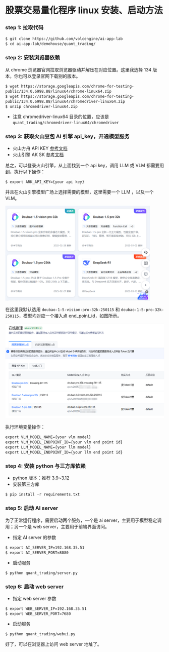 # 股票交易量化程序 linux 安装、启动方法

### step 1: 拉取代码
```
$ git clone https://github.com/volcengine/ai-app-lab
$ cd ai-app-lab/demohouse/quant_trading/
```


### step 2: 安装浏览器依赖

从 chrome 浏览器官网拉取浏览器驱动并解压在对应位置。这里我选择 134 版本，你也可以登录官网下载别的版本。

```
$ wget https://storage.googleapis.com/chrome-for-testing-public/134.0.6998.88/linux64/chrome-linux64.zip
$ wget https://storage.googleapis.com/chrome-for-testing-public/134.0.6998.88/linux64/chromedriver-linux64.zip
$ unzip chromedriver-linux64.zip
```

- 注意 chromedriver-linux64 目录的位置，应该是 `quant_trading/chromedriver-linux64/chromedriver`


### step 3: 获取火山豆包 AI 引擎 api_key，开通模型服务

- 火山方舟 API KEY [参考文档](https://www.volcengine.com/docs/82379/1298459#api-key-签名鉴权)
- 火山引擎 AK SK [参考文档](https://www.volcengine.com/docs/6291/65568)

总之，可以登录火山引擎，从上面找到一个 api key，调用 LLM 或 VLM 都需要用到，执行以下操作：

```
$ export ARK_API_KEY={your api key}
```

并且在火山引擎模型广场上选择需要的模型，这里需要一个 LLM ，以及一个 VLM。
<p align="left">
    <a alt="jionlp logo">
        <img src="../../quant_trading/image/model_ground_pic.jpg?raw=true" style="width:auto;height:300px">
    </a>
</p>

在这里我默认选用 `doubao-1-5-vision-pro-32k-250115` 和 `doubao-1-5-pro-32k-250115`，模型均对应一个接入点 end_point_id，如图所示。
<p align="left">
    <a alt="jionlp logo">
        <img src="../../quant_trading/image/model_online_pic.jpg?raw=true" style="width:auto;height:300px">
    </a>
</p>

执行环境变量操作：
```
export VLM_MODEL_NAME={your vlm model}
export VLM_MODEL_ENDPOINT_ID={your vlm end point id}
export LLM_MODEL_NAME={your llm model}
export LLM_MODEL_ENDPOINT_ID={your llm end point id}
```

### step 4: 安装 python 与三方库依赖

- python 版本：推荐 3.9~3.12
- 安装第三方库

```
$ pip install -r requirements.txt
```

### step 5: 启动 AI server

为了正常运行程序，需要启动两个服务，一个是 ai server，主要用于模型稳定调用；另一个是 web server，主要用于前端界面访问。

- 指定 AI server 的参数
```
$ export AI_SERVER_IP=192.168.35.51
$ export AI_SERVER_PORT=8080
```

- 启动服务
```
$ python quant_trading/server.py
```

### step 6: 启动 web server

- 指定 web server 参数
```
$ export WEB_SERVER_IP=192.168.35.51
$ export WEB_SERVER_PORT=7680
```

- 启动服务
```
$ python quant_trading/webui.py
```

好了，可以在浏览器上访问 web server 地址了。
